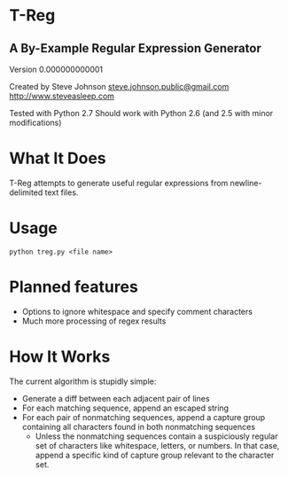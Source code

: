 T-Reg
=====

A By-Example Regular Expression Generator
-----------------------------------------

Version 0.000000000001

Created by Steve Johnson
steve.johnson.public@gmail.com
http://www.steveasleep.com

Tested with Python 2.7
Should work with Python 2.6 (and 2.5 with minor modifications)

What It Does
============

T-Reg attempts to generate useful regular expressions from newline-delimited text files.

Usage
=====

    python treg.py <file name>

Planned features
================

- Options to ignore whitespace and specify comment characters
- Much more processing of regex results

How It Works
============

The current algorithm is stupidly simple:

* Generate a diff between each adjacent pair of lines
* For each matching sequence, append an escaped string
* For each pair of nonmatching sequences, append a capture group containing all characters found in both nonmatching sequences
  - Unless the nonmatching sequences contain a suspiciously regular set of characters like whitespace, letters, or numbers. In that case, append a specific kind of capture group relevant to the character set.
